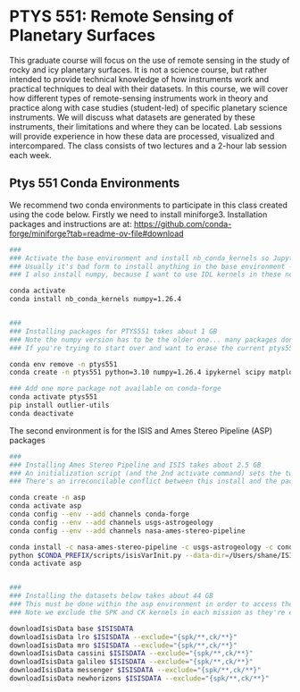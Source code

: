 # PTYS 551: Remote Sensing of Planetary Surfaces

This graduate course will focus on the use of remote sensing in the study of rocky and icy planetary surfaces.  It is not a science course, but rather intended to provide technical knowledge of how instruments work and practical techniques to deal with their datasets. In this course, we will cover how different types of remote-sensing instruments work in theory and practice along with case studies (student-led) of specific planetary science instruments.  We will discuss what datasets are generated by these instruments, their limitations and where they can be located.  Lab sessions will provide experience in how these data are processed, visualized and intercompared. The class consists of two lectures and a 2-hour lab session each week.

## Ptys 551 Conda Environments
We recommend two conda environments to participate in this class created using the code below.
Firstly we need to install miniforge3. Installation packages and instructions are at: https://github.com/conda-forge/miniforge?tab=readme-ov-file#download


```bash
###
### Activate the base environment and install nb_conda_kernels so Jupyter Notebook can be run and can find your other environments
### Usually it's bad form to install anything in the base environment - but nb_conda_kernels is an exception.
### I also install numpy, because I want to use IDL kernels in these notebooks sometimes

conda activate
conda install nb_conda_kernels numpy=1.26.4


###
### Installing packages for PTYS551 takes about 1 GB
### Note the numpy version has to be the older one... many packages don't support 2.0 yet
### If you're trying to start over and want to erase the current ptys551 environment then run the first command too (it's harmless to run if the environment doesn't exist)

conda env remove -n ptys551
conda create -n ptys551 python=3.10 numpy=1.26.4 ipykernel scipy matplotlib scikit-learn spiceypy proj gmt gdal pandas rasterio tqdm spectral glob2 pyqt jupyterlab

### Add one more package not available on conda-forge
conda activate ptys551
pip install outlier-utils                                                                                                                                                                                           
conda deactivate
```

The second environment is for the ISIS and Ames Stereo Pipeline (ASP) packages

```bash
###
### Installing Ames Stereo Pipeline and ISIS takes about 2.5 GB
### An initialization script (and the 2nd activate command) sets the two environment variables needed: $ISISROOT and $ISISDATA
### There's an irreconcilable conflict between this install and the packages in the ptys551 environment so it needs to be separate for now

conda create -n asp
conda activate asp
conda config --env --add channels conda-forge
conda config --env --add channels usgs-astrogeology
conda config --env --add channels nasa-ames-stereo-pipeline

conda install -c nasa-ames-stereo-pipeline -c usgs-astrogeology -c conda-forge stereo-pipeline==3.3.0
python $CONDA_PREFIX/scripts/isisVarInit.py --data-dir=/Users/shane/ISISDATA
conda activate asp


###
### Installing the datasets below takes about 44 GB
### This must be done within the asp environment in order to access the downloadIsisData program
### Note we exclude the SPK and CK kernels in each mission as they're enormous

downloadIsisData base $ISISDATA 
downloadIsisData lro $ISISDATA --exclude="{spk/**,ck/**}"
downloadIsisData mro $ISISDATA --exclude="{spk/**,ck/**}"
downloadIsisData cassini $ISISDATA --exclude="{spk/**,ck/**}"
downloadIsisData galileo $ISISDATA --exclude="{spk/**,ck/**}"
downloadIsisData messenger $ISISDATA --exclude="{spk/**,ck/**}"
downloadIsisData newhorizons $ISISDATA --exclude="{spk/**,ck/**}"
```
